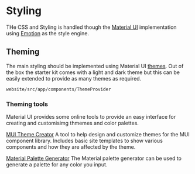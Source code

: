 # Styling

THe CSS and Styling is handled though the [Material UI](https://mui.com/material-ui/getting-started/overview/) implementation using [Emotion](https://emotion.sh/docs/introduction) as the style engine.  

## Theming

The main styling should be implemented using Material UI [themes](https://mui.com/material-ui/customization/theming/). Out of the box the starter kit comes with a light and dark theme but this can be easily extended to provide as many themes as required.  

```website/src/app/components/ThemeProvider```

### Theming tools

Material UI provides some online tools to provide an easy interface for creating and customisimg thmemes and color palettes.  

[MUI Theme Creator](https://bareynol.github.io/mui-theme-creator/) A tool to help design and customize themes for the MUI component library. Includes basic site templates to show various components and how they are affected by the theme.  

[Material Palette Generator](https://material.io/inline-tools/color/) The Material palette generator can be used to generate a palette for any color you input.  